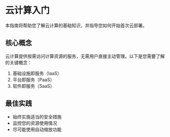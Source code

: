 # 云计算入门

本指南将帮助您了解云计算的基础知识，并指导您如何开始首次云部署。

## 核心概念

云计算提供按需访问计算资源的服务，无需用户直接主动管理。以下是您需要了解的关键概念：

1. 基础设施即服务（IaaS）
2. 平台即服务（PaaS）
3. 软件即服务（SaaS）

## 最佳实践

- 始终实施适当的安全措施
- 监控您的资源使用情况
- 尽可能使用自动缩放功能
